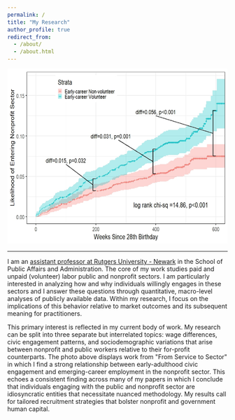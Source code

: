 ```yaml
---
permalink: /
title: "My Research"
author_profile: true
redirect_from: 
  - /about/
  - /about.html
---
```

<img src = "/images/KM_Plot_NP.jpeg" width = "600" height = "400">

---
I am an [assistant professor at Rutgers University - Newark](https://spaa.newark.rutgers.edu/tiana-marrese) in the School of Public Affairs and Administration. The core of my work studies paid and unpaid (volunteer) labor public and nonprofit sectors. I am particularly interested in analyzing how and why individuals willingly engages in these sectors and I answer these questions through quantitative, macro-level analyses of publicly available data. Within my research, I focus on the implications of this behavior relative to market outcomes and its subsequent meaning for practitioners.

This primary interest is reflected in my current body of work. My research can be split into three separate but interrelated topics: wage differences, civic engagement patterns, and sociodemographic variations that arise between nonprofit and public workers relative to their for-profit counterparts. The photo above displays work from "From Service to Sector" in which I find a strong relationship between early-adulthood civic engagement and emerging-career employment in the nonprofit sector. This echoes a consistent finding across many of my papers in which I conclude that individuals engaging with the public and nonprofit sector are idiosyncratic entities that necessitate nuanced methodology. My results call for tailored recruitment strategies that bolster nonprofit and government human capital. 
